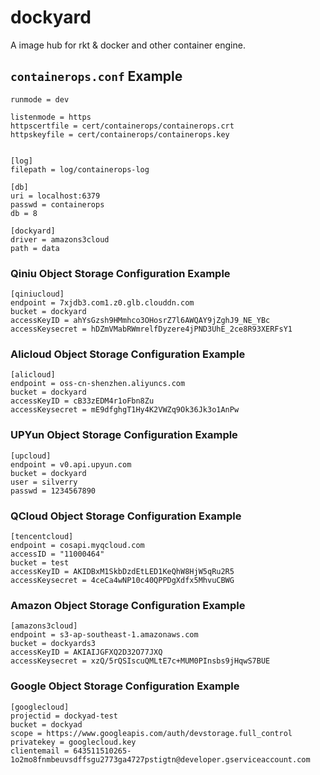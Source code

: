 # dockyard

A image hub for rkt &amp; docker and other container engine.

## `containerops.conf` Example

```
runmode = dev

listenmode = https
httpscertfile = cert/containerops/containerops.crt
httpskeyfile = cert/containerops/containerops.key


[log]
filepath = log/containerops-log

[db]
uri = localhost:6379
passwd = containerops
db = 8

[dockyard]
driver = amazons3cloud
path = data
```

### Qiniu Object Storage Configuration Example

```
[qiniucloud]
endpoint = 7xjdb3.com1.z0.glb.clouddn.com
bucket = dockyard
accessKeyID = ahYsGzsh9HMmhco3OHosrZ7l6AWQAY9jZghJ9_NE_YBc
accessKeysecret = hDZmVMabRWmrelfDyzere4jPND3UhE_2ce8R93XERFsY1
```

### Alicloud Object Storage Configuration Example

```
[alicloud]
endpoint = oss-cn-shenzhen.aliyuncs.com
bucket = dockyard
accessKeyID = cB33zEDM4r1oFbn8Zu
accessKeysecret = mE9dfghgT1Hy4K2VWZq9Ok36Jk3o1AnPw
```

### UPYun Object Storage Configuration Example

```
[upcloud]
endpoint = v0.api.upyun.com
bucket = dockyard
user = silverry
passwd = 1234567890
```

### QCloud Object Storage Configuration Example

```
[tencentcloud]
endpoint = cosapi.myqcloud.com
accessID = "11000464"
bucket = test
accessKeyID = AKIDBxM1SkbDzdEtLED1KeQhW8HjW5qRu2R5
accessKeysecret = 4ceCa4wNP10c40QPPDgXdfx5MhvuCBWG
```


### Amazon Object Storage Configuration Example

```
[amazons3cloud]
endpoint = s3-ap-southeast-1.amazonaws.com
bucket = dockyards3
accessKeyID = AKIAIJGFXQ2D32O77JXQ
accessKeysecret = xzQ/5rQSIscuQMLtE7c+MUM0PInsbs9jHqwS7BUE
```

### Google Object Storage Configuration Example

```
[googlecloud]
projectid = dockyad-test
bucket = dockyad
scope = https://www.googleapis.com/auth/devstorage.full_control
privatekey = googlecloud.key
clientemail = 643511510265-1o2mo8fnmbeuvsdffsgu2773ga4727pstigtn@developer.gserviceaccount.com
```
